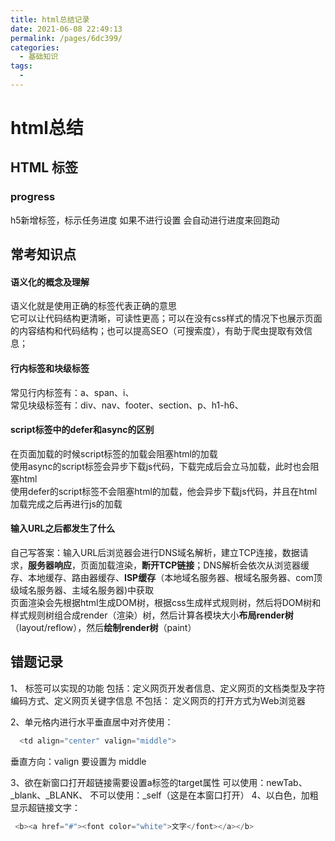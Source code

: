 ```yaml
---
title: html总结记录
date: 2021-06-08 22:49:13
permalink: /pages/6dc399/
categories:
  - 基础知识
tags:
  - 
---
```


#  html总结
  
## HTML 标签

### progress  
h5新增标签，标示任务进度
如果不进行设置 会自动进行进度来回跑动
 

## 常考知识点

#### 语义化的概念及理解
语义化就是使用正确的标签代表正确的意思  
它可以让代码结构更清晰，可读性更高；可以在没有css样式的情况下也展示页面的内容结构和代码结构；也可以提高SEO（可搜索度），有助于爬虫提取有效信息；  

#### 行内标签和块级标签
常见行内标签有：a、span、i、  
常见块级标签有：div、nav、footer、section、p、h1-h6、

#### script标签中的defer和async的区别
在页面加载的时候script标签的加载会阻塞html的加载  
使用async的script标签会异步下载js代码，下载完成后会立马加载，此时也会阻塞html  
使用defer的script标签不会阻塞html的加载，他会异步下载js代码，并且在html加载完成之后再进行js的加载

#### 输入URL之后都发生了什么
自己写答案：输入URL后浏览器会进行DNS域名解析，建立TCP连接，数据请求，**服务器响应**，页面加载渲染，**断开TCP链接**；DNS解析会依次从浏览器缓存、本地缓存、路由器缓存、**ISP缓存**（本地域名服务器、根域名服务器、com顶级域名服务器、主域名服务器)中获取   
页面渲染会先根据html生成DOM树，根据css生成样式规则树，然后将DOM树和样式规则树组合成render（渲染）树，然后计算各模块大小**布局render树**（layout/reflow），然后**绘制render树**（paint）  


## 错题记录
 1、<meta/> 标签可以实现的功能
    包括：定义网页开发者信息、定义网页的文档类型及字符编码方式、定义网页关键字信息
    不包括： 定义网页的打开方式为Web浏览器

 2、单元格内进行水平垂直居中对齐使用：
```js
  <td align="center" valign="middle">
```
垂直方向：valign 要设置为 middle

 3、欲在新窗口打开超链接需要设置a标签的target属性
    可以使用：newTab、_blank、_BLANK、 不可以使用：_self（这是在本窗口打开）
 4、以白色，加粗显示超链接文字：
 ```js 
  <b><a href="#"><font color="white">文字</font></a></b>
 ```


